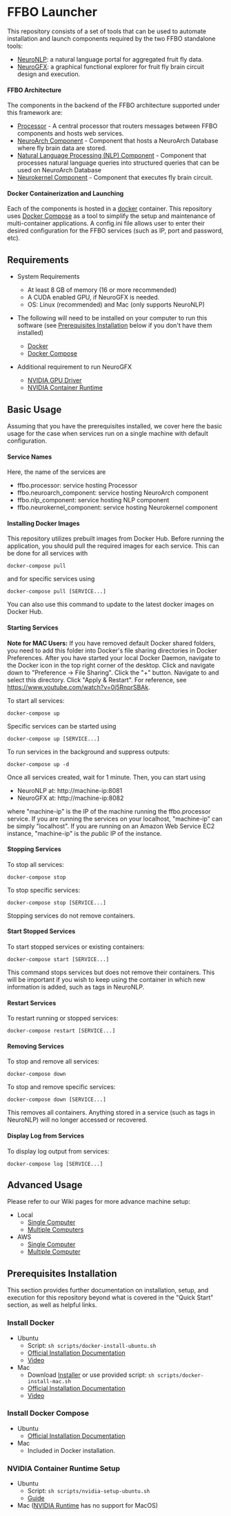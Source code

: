 # FFBO Launcher

This repository consists of a set of tools that can be used to automate installation and launch components required by the two FFBO standalone tools:
* [NeuroNLP](https://neuronlp.fruitflybrain.org): a natural language portal for aggregated fruit fly data.
* [NeuroGFX](https://neurogfx.fruitflybrain.org): a graphical functional explorer for fruit fly brain circuit design and execution.

#### FFBO Architecture

The components in the backend of the FFBO architecture supported under this framework are:
* [Processor](https://github.com/fruitflybrain/ffbo.processor) - A central processor that routers messages between FFBO components and hosts web services.
* [NeuroArch Component](https://github.com/fruitflybrain/ffbo.neuroarch_component) - Component that hosts a NeuroArch Database where fly brain data are stored.
* [Natural Language Processing (NLP) Component](https://github.com/fruitflybrain/ffbo.nlp_component) - Component that processes natural language queries into structured queries that can be used on NeuroArch Database
* [Neurokernel Component](https://github.com/fruitflybrain/ffbo.neurokernel_component) - Component that executes fly brain circuit.

#### Docker Containerization and Launching

Each of the components is hosted in a [docker](https://docker.com) container. This repository uses
[Docker Compose](https://docs.docker.com/compose) as a tool to simplify the setup and maintenance of multi-container applications.
A config.ini file allows user to enter their desired configuration for the FFBO services (such as IP, port and password, etc).

## Requirements

- System Requirements
  - At least 8 GB of memory (16 or more recommended)
  - A CUDA enabled GPU, if NeuroGFX is needed.
  - OS: Linux (recommended) and Mac (only supports NeuroNLP)

- The following will need to be installed on your computer to run this software (see [Prerequisites Installation](#requirement_install) below if you don't have them installed) 
  - [Docker](https://docs.docker.com/install/)
  - [Docker Compose](https://docs.docker.com/compose/install/)
- Additional requirement to run NeuroGFX
  - [NVIDIA GPU Driver](https://www.nvidia.com/drivers)
  - [NVIDIA Container Runtime](https://github.com/NVIDIA/nvidia-container-runtime)


## Basic Usage

Assuming that you have the prerequisites installed, we cover here the basic usage for
the case when services run on a single machine with default configuration. 

#### Service Names
Here, the name of the services are
- ffbo.processor: service hosting Processor
- ffbo.neuroarch_component: service hosting NeuroArch component
- ffbo.nlp_component: service hosting NLP component
- ffbo.neurokernel_component: service hosting Neurokernel component

#### Installing Docker Images
This repository utilizes prebuilt images from Docker Hub. Before running the application,
you should pull the required images for each service. This can be done for all services with
    
    docker-compose pull
    
and for specific services using
    
    docker-compose pull [SERVICE...]
    
You can also use this command to update to the latest docker images on Docker Hub.

#### Starting Services
__Note for MAC Users:__ If you have removed default Docker shared folders, you need to add this folder into Docker's file sharing directories in Docker Preferences. After you have started your local Docker Daemon, navigate to the Docker icon in the top right corner of the desktop. Click and navigate down to "Preference -> File Sharing". Click the "+" button. Navigate to and select this directory. Click "Apply & Restart". For reference, see https://www.youtube.com/watch?v=0j5RnprSBAk.

To start all services:
    
    docker-compose up
    
Specific services can be started using

    docker-compose up [SERVICE...]
    
To run services in the background and suppress outputs:
    
    docker-compose up -d
    
Once all services created, wait for 1 minute. Then, you can start using
- NeuroNLP at: http://machine-ip:8081
- NeuroGFX at: http://machine-ip:8082

where "machine-ip" is the IP of the machine running the ffbo.processor service.
If you are running the services on your localhost, "machine-ip" can be simply
"localhost". If you are running on an Amazon Web Service EC2 instance, 
"machine-ip" is the *public* IP of the instance.

#### Stopping Services

To stop all services:
     
    docker-compose stop
    
To stop specific services:
    
    docker-compose stop [SERVICE...]
    
Stopping services do not remove containers. 

#### Start Stopped Services

To start stopped services or existing containers:
    
    docker-compose start [SERVICE...]
    
This command stops services but does not remove their containers.
This will be important if you wish to keep using the container
in which new information is added, such as tags in NeuroNLP.

#### Restart Services

To restart running or stopped services:
    
    docker-compose restart [SERVICE...]

#### Removing Services

To stop and remove all services:
    
    docker-compose down
    
To stop and remove specific services:
    
    docker-compose down [SERVICE...]
    
This removes all containers. Anything stored in a service (such as tags in NeuroNLP)
will no longer accessed or recovered.

#### Display Log from Services
To display log output from services:
    
    docker-compose log [SERVICE...]
    

## Advanced Usage
Please refer to our Wiki pages for more advance machine setup:
-  Local
   -  [Single Computer](https://github.com/fruitflybrain/ffbo.launcher/wiki/Execution-on-a-Single-Local-Computer)
   -  [Multiple Computers](https://github.com/fruitflybrain/ffbo.launcher/wiki/Execution-on-Multiple-Local-Computers)
-  AWS
   -  [Single Computer]()
   -  [Multiple Computer]()

## <a name="requirement_install"></a>Prerequisites Installation

This section provides further documentation on installation, setup, and execution for this repository beyond what is covered in the "Quick Start" section, as well as helpful links.

### Install Docker

- Ubuntu
  -  Script: `sh scripts/docker-install-ubuntu.sh`
  -  [Official Installation Documentation](https://docs.docker.com/install/linux/docker-ce/ubuntu/)
  -  [Video](https://www.youtube.com/watch?v=V9AKvZZCWLc)
- Mac
  -  Download [Installer](https://download.docker.com/mac/stable/Docker.dmg) or use provided script: `sh scripts/docker-install-mac.sh`
  -  [Official Installation Documentation](https://docs.docker.com/docker-for-mac/install/)
  -  [Video](https://www.youtube.com/watch?v=lNkVxDSRo7M)
<!---- Windows
  -  Script: `sh scripts/docker-install-win.sh`
  -  [Guide](https://docs.docker.com/docker-for-windows/install/)
  -  [Video](https://www.youtube.com/watch?v=S7NVloq0EBc)-->
  
### Install Docker Compose

- Ubuntu
  -  [Official Installation Documentation](https://docs.docker.com/compose/install/#install-compose)
- Mac
  -  Included in Docker installation.

### NVIDIA Container Runtime Setup
- Ubuntu
  -  Script: `sh scripts/nvidia-setup-ubuntu.sh`
  -  [Guide](https://github.com/fruitflybrain/ffbo.launcher/wiki/NVIDIA-Runtime-Setup-for-Ubuntu)
- Mac ([NVIDIA Runtime](https://github.com/NVIDIA/nvidia-container-runtime) has no support for MacOS)
<!--- Windows ([NVIDIA Runtime](https://github.com/NVIDIA/nvidia-container-runtime) has no support for Windows)-->

